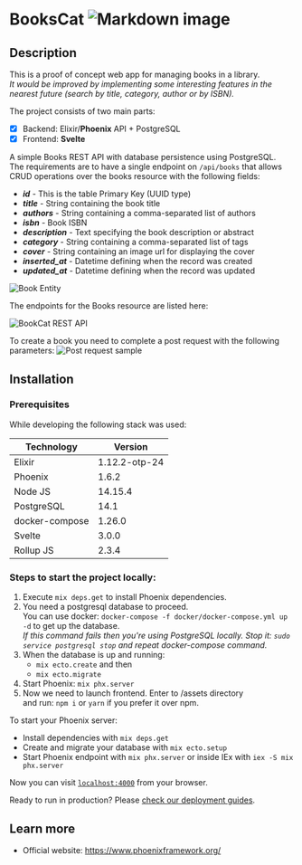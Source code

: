 # BooksCat ![Markdown image](https://res.cloudinary.com/maxie7/image/upload/c_scale,w_80/v1636894258/doc_helpers/iu_yrc7bx.png)

## Description
This is a proof of concept web app for managing books in a library.  
*It would be improved by implementing some interesting features in the nearest future (search by title, category, author or by ISBN).*

The project consists of two main parts:
- [x] Backend: Elixir/**Phoenix** API + PostgreSQL  
- [x] Frontend: **Svelte**  

A simple Books REST API with database persistence using PostgreSQL.  
The requirements are to have a single endpoint on `/api/books` that allows CRUD operations over the books resource with the following fields:

- ***id*** - This is the table Primary Key (UUID type)
- ***title*** - String containing the book title
- ***authors*** - String containing a comma-separated list of authors
- ***isbn*** - Book ISBN
- ***description*** - Text specifying the book description or abstract
- ***category*** - String containing a comma-separated list of tags
- ***cover*** - String containing an image url for displaying the cover
- ***inserted_at*** - Datetime defining when the record was created
- ***updated_at*** - Datetime defining when the record was updated

![Book Entity](https://res.cloudinary.com/maxie7/image/upload/v1636900709/doc_helpers/book_entity.png)  

The endpoints for the Books resource are listed here:

![BookCat REST API](https://res.cloudinary.com/maxie7/image/upload/v1636901011/doc_helpers/books_rest_api_crud.png)

To create a book you need to complete a post request with the following parameters:
![Post request sample](https://res.cloudinary.com/maxie7/image/upload/v1636901325/doc_helpers/books_postman_post_example.png)

## Installation

### Prerequisites
While developing the following stack was used:

  | Technology | Version |
  |---|------|
  | Elixir | 1.12.2-otp-24 |
  | Phoenix | 1.6.2 |
  | Node JS  | 14.15.4 |
  | PostgreSQL | 14.1 |
  | docker-compose | 1.26.0 |
  | Svelte | 3.0.0 |
  | Rollup JS | 2.3.4 |

### Steps to start the project locally:
1. Execute `mix deps.get` to install Phoenix dependencies.
2. You need a postgresql database to proceed.  
You can use docker: `docker-compose -f docker/docker-compose.yml up -d` to get up the database.  
*If this command fails then you're using PostgreSQL locally. Stop it: `sudo service postgresql stop` and repeat docker-compose command.*
3. When the database is up and running:
    - `mix ecto.create` and then 
    - `mix ecto.migrate`
4. Start Phoenix: `mix phx.server`
5. Now we need to launch frontend. Enter to /assets directory  
and run: `npm i` or `yarn` if you prefer it over npm.


To start your Phoenix server:

  * Install dependencies with `mix deps.get`
  * Create and migrate your database with `mix ecto.setup`
  * Start Phoenix endpoint with `mix phx.server` or inside IEx with `iex -S mix phx.server`

Now you can visit [`localhost:4000`](http://localhost:4000) from your browser.

Ready to run in production? Please [check our deployment guides](https://hexdocs.pm/phoenix/deployment.html).



## Learn more

  * Official website: https://www.phoenixframework.org/

